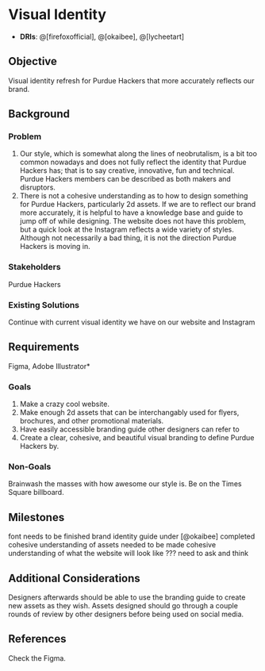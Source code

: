 
# Visual Identity

- **DRIs**: @[firefoxofficial], @[okaibee], @[lycheetart]

## Objective

Visual identity refresh for Purdue Hackers that more accurately reflects our brand. 

## Background

### Problem
1. Our style, which is somewhat along the lines of neobrutalism, is a bit too common nowadays and does not fully reflect the identity that Purdue Hackers has; that is to say creative, innovative, fun and technical. Purdue Hackers members can be described as both makers and disruptors.
2. There is not a cohesive understanding as to how to design something for Purdue Hackers, particularly 2d assets. If we are to reflect our brand more accurately, it is helpful to have a knowledge base and guide to jump off of while designing. The website does not have this problem, but a quick look at the Instagram reflects a wide variety of styles. Although not necessarily a bad thing, it is not the direction Purdue Hackers is moving in. 

### Stakeholders
Purdue Hackers

### Existing Solutions
Continue with current visual identity we have on our website and Instagram


## Requirements
Figma, Adobe Illustrator*

### Goals
1. Make a crazy cool website.
2. Make enough 2d assets that can be interchangably used for flyers, brochures, and other promotional materials.
3. Have easily accessible branding guide other designers can refer to
4. Create a clear, cohesive, and beautiful visual branding to define Purdue Hackers by.

### Non-Goals
Brainwash the masses with how awesome our style is.
Be on the Times Square billboard.

## Milestones
font needs to be finished
brand identity guide under [@okaibee] completed
cohesive understanding of assets needed to be made
cohesive understanding of what the website will look like
??? need to ask and think

## Additional Considerations
Designers afterwards should be able to use the branding guide to create new assets as they wish. 
Assets designed should go through a couple rounds of review by other designers before being used on social media. 

## References

Check the Figma.
